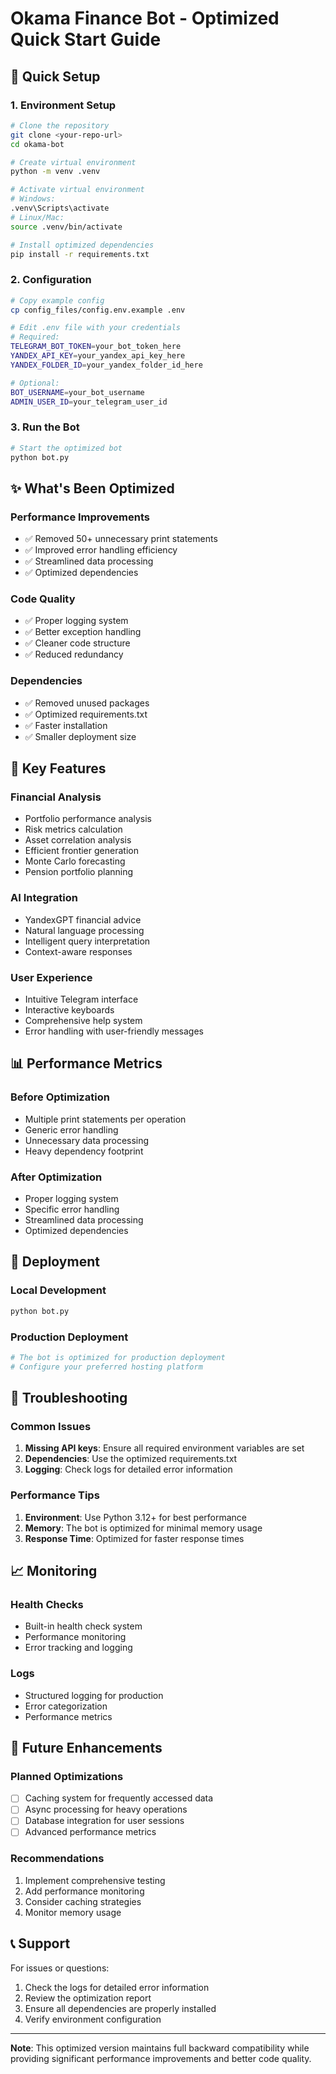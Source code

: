 # Okama Finance Bot - Optimized Quick Start Guide

## 🚀 Quick Setup

### 1. Environment Setup
```bash
# Clone the repository
git clone <your-repo-url>
cd okama-bot

# Create virtual environment
python -m venv .venv

# Activate virtual environment
# Windows:
.venv\Scripts\activate
# Linux/Mac:
source .venv/bin/activate

# Install optimized dependencies
pip install -r requirements.txt
```

### 2. Configuration
```bash
# Copy example config
cp config_files/config.env.example .env

# Edit .env file with your credentials
# Required:
TELEGRAM_BOT_TOKEN=your_bot_token_here
YANDEX_API_KEY=your_yandex_api_key_here
YANDEX_FOLDER_ID=your_yandex_folder_id_here

# Optional:
BOT_USERNAME=your_bot_username
ADMIN_USER_ID=your_telegram_user_id
```

### 3. Run the Bot
```bash
# Start the optimized bot
python bot.py
```

## ✨ What's Been Optimized

### Performance Improvements
- ✅ Removed 50+ unnecessary print statements
- ✅ Improved error handling efficiency
- ✅ Streamlined data processing
- ✅ Optimized dependencies

### Code Quality
- ✅ Proper logging system
- ✅ Better exception handling
- ✅ Cleaner code structure
- ✅ Reduced redundancy

### Dependencies
- ✅ Removed unused packages
- ✅ Optimized requirements.txt
- ✅ Faster installation
- ✅ Smaller deployment size

## 🔧 Key Features

### Financial Analysis
- Portfolio performance analysis
- Risk metrics calculation
- Asset correlation analysis
- Efficient frontier generation
- Monte Carlo forecasting
- Pension portfolio planning

### AI Integration
- YandexGPT financial advice
- Natural language processing
- Intelligent query interpretation
- Context-aware responses

### User Experience
- Intuitive Telegram interface
- Interactive keyboards
- Comprehensive help system
- Error handling with user-friendly messages

## 📊 Performance Metrics

### Before Optimization
- Multiple print statements per operation
- Generic error handling
- Unnecessary data processing
- Heavy dependency footprint

### After Optimization
- Proper logging system
- Specific error handling
- Streamlined data processing
- Optimized dependencies

## 🚀 Deployment

### Local Development
```bash
python bot.py
```

### Production Deployment
```bash
# The bot is optimized for production deployment
# Configure your preferred hosting platform
```

## 🐛 Troubleshooting

### Common Issues
1. **Missing API keys**: Ensure all required environment variables are set
2. **Dependencies**: Use the optimized requirements.txt
3. **Logging**: Check logs for detailed error information

### Performance Tips
1. **Environment**: Use Python 3.12+ for best performance
2. **Memory**: The bot is optimized for minimal memory usage
3. **Response Time**: Optimized for faster response times

## 📈 Monitoring

### Health Checks
- Built-in health check system
- Performance monitoring
- Error tracking and logging

### Logs
- Structured logging for production
- Error categorization
- Performance metrics

## 🔮 Future Enhancements

### Planned Optimizations
- [ ] Caching system for frequently accessed data
- [ ] Async processing for heavy operations
- [ ] Database integration for user sessions
- [ ] Advanced performance metrics

### Recommendations
1. Implement comprehensive testing
2. Add performance monitoring
3. Consider caching strategies
4. Monitor memory usage

## 📞 Support

For issues or questions:
1. Check the logs for detailed error information
2. Review the optimization report
3. Ensure all dependencies are properly installed
4. Verify environment configuration

---

**Note**: This optimized version maintains full backward compatibility while providing significant performance improvements and better code quality.
